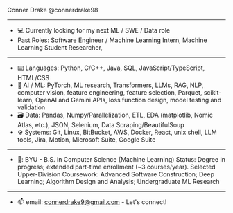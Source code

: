 Conner Drake
@connerdrake98
_____________________________________________
- :computer: Currently looking for my next ML / SWE / Data role
- Past Roles: Software Engineer / Machine Learning Intern, Machine Learning Student Researcher, 
_____________________________________________
- :keyboard: Languages: Python, C/C++, Java, SQL, JavaScript/TypeScript, HTML/CSS
- :robot: AI / ML: PyTorch, ML research, Transformers, LLMs, RAG, NLP, computer vision, feature engineering, feature selection, Parquet, scikit-learn, OpenAI and Gemini APIs, loss function design, model testing and validation
- :card_file_box: Data: Pandas, Numpy/Parallelization, ETL, EDA (matplotlib, Nomic Atlas, etc.), JSON, Selenium, Data Scraping/BeautifulSoup
- :gear: Systems: Git, Linux, BitBucket, AWS, Docker, React, unix shell, LLM tools, Jira, Motion, Microsoft Suite, Google Suite
_____________________________________________
- 🏫: BYU - B.S. in Computer Science (Machine Learning)
Status: Degree in progress; extended part-time enrollment (~3 courses/year).
Selected Upper-Division Coursework: Advanced Software Construction; Deep Learning; Algorithm Design and Analysis; Undergraduate ML Research
_____________________________________________
- 📫 email: connerdrake9@gmail.com - Let's connect!
